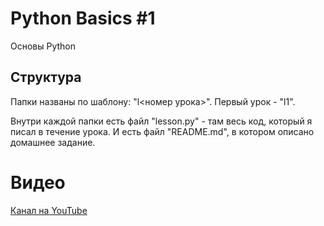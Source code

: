 # Python Basics \#1

Основы Python

## Структура

Папки названы по шаблону: "l<номер урока>".
Первый урок - "l1".

Внутри каждой папки есть файл "lesson.py" - там весь код,
который я писал в течение урока.
И есть файл "README.md", в котором описано домашнее задание.

# Видео

[Канал на YouTube](https://www.youtube.com/channel/UCtIsytNUxEzIbhBAN87RMsQ)
